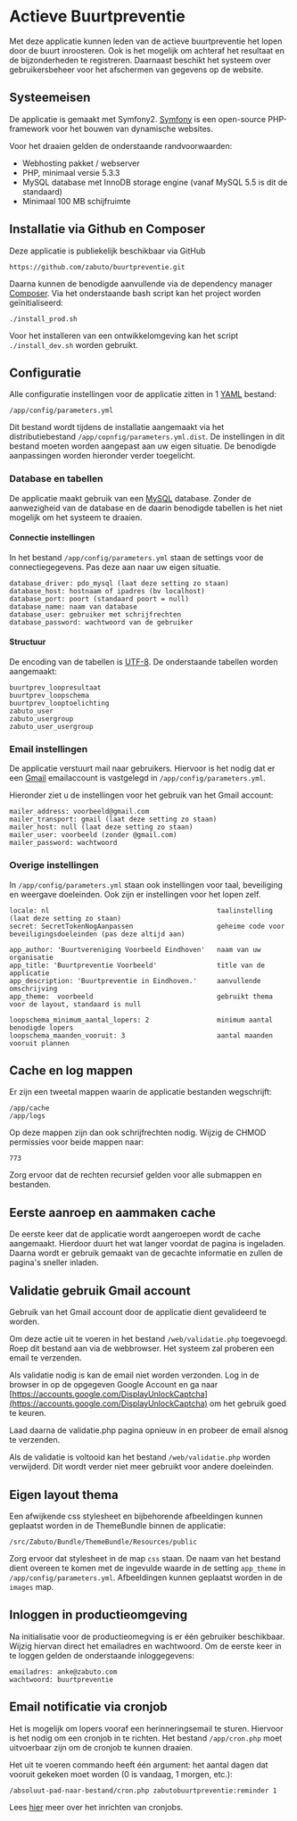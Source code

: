 # Actieve Buurtpreventie
Met deze applicatie kunnen leden van de actieve buurtpreventie het lopen door de buurt inroosteren.
Ook is het mogelijk om achteraf het resultaat en de bijzonderheden te registreren.
Daarnaast beschikt het systeem over gebruikersbeheer voor het afschermen van gegevens op de website.

## Systeemeisen
De applicatie is gemaakt met Symfony2.
[Symfony](http://symfony.com) is een open-source PHP-framework voor het bouwen van dynamische websites.

Voor het draaien gelden de onderstaande randvoorwaarden:

-   Webhosting pakket / webserver
-   PHP, minimaal versie 5.3.3
-   MySQL database met InnoDB storage engine (vanaf MySQL 5.5 is dit de standaard)
-   Minimaal 100 MB schijfruimte

## Installatie via Github en Composer
Deze applicatie is publiekelijk beschikbaar via GitHub

    https://github.com/zabuto/buurtpreventie.git

Daarna kunnen de benodigde aanvullende via de dependency manager [Composer](https://getcomposer.org/).
Via het onderstaande bash script kan het project worden geïnitialiseerd:

    ./install_prod.sh

Voor het installeren van een ontwikkelomgeving kan het script `./install_dev.sh` worden gebruikt.


## Configuratie
Alle configuratie instellingen voor de applicatie zitten in 1 [YAML](http://en.wikipedia.org/wiki/YAML) bestand:

	/app/config/parameters.yml

Dit bestand wordt tijdens de installatie aangemaakt via het distributiebestand `/app/copnfig/parameters.yml.dist`.
De instellingen in dit bestand moeten worden aangepast aan uw eigen situatie.
De benodigde aanpassingen worden hieronder verder toegelicht.

### Database en tabellen
De applicatie maakt gebruik van een [MySQL](http://nl.wikipedia.org/wiki/MySQL) database.
Zonder de aanwezigheid van de database en de daarin benodigde tabellen is het niet mogelijk om het systeem te draaien.

#### Connectie instellingen
In het bestand `/app/config/parameters.yml` staan de settings voor de connectiegegevens.
Pas deze aan naar uw eigen situatie.

    database_driver: pdo_mysql (laat deze setting zo staan)
    database_host: hostnaam of ipadres (bv localhost)
    database_port: poort (standaard poort = null)
    database_name: naam van database
    database_user: gebruiker met schrijfrechten
    database_password: wachtwoord van de gebruiker

#### Structuur
De encoding van de tabellen is [UTF-8](http://nl.wikipedia.org/wiki/UTF-8).
De onderstaande tabellen worden aangemaakt:

    buurtprev_loopresultaat
    buurtprev_loopschema
    buurtprev_looptoelichting
    zabuto_user
    zabuto_usergroup
    zabuto_user_usergroup


### Email instellingen
De applicatie verstuurt mail naar gebruikers.
Hiervoor is het nodig dat er een [Gmail](https://mail.google.com/intl/nl/mail/help/about.html) emailaccount is vastgelegd in `/app/config/parameters.yml`.

Hieronder ziet u de instellingen voor het gebruik van het Gmail account:

    mailer_address: voorbeeld@gmail.com
    mailer_transport: gmail (laat deze setting zo staan)
    mailer_host: null (laat deze setting zo staan)
    mailer_user: voorbeeld (zonder @gmail.com)
    mailer_password: wachtwoord


### Overige instellingen
In `/app/config/parameters.yml` staan ook instellingen voor taal, beveiliging en weergave doeleinden.
Ook zijn er instellingen voor het lopen zelf.

    locale: nl                                          taalinstelling (laat deze setting zo staan)
    secret: SecretTokenNogAanpassen                     geheime code voor beveiligingsdoeleinden (pas deze altijd aan)

    app_author: 'Buurtvereniging Voorbeeld Eindhoven'   naam van uw organisatie
    app_title: 'Buurtpreventie Voorbeeld'               title van de applicatie
    app_description: 'Buurtpreventie in Eindhoven.'     aanvullende omschrijving
    app_theme:  voorbeeld                               gebruikt thema voor de layout, standaard is null

    loopschema_minimum_aantal_lopers: 2                 minimum aantal benodigde lopers
    loopschema_maanden_vooruit: 3                       aantal maanden vooruit plannen


## Cache en log mappen
Er zijn een tweetal mappen waarin de applicatie bestanden wegschrijft:

    /app/cache
    /app/logs

Op deze mappen zijn dan ook schrijfrechten nodig. Wijzig de CHMOD permissies voor beide mappen naar:

    773

Zorg ervoor dat de rechten recursief gelden voor alle submappen en bestanden.


## Eerste aanroep en aammaken cache
De eerste keer dat de applicatie wordt aangeroepen wordt de cache aangemaakt.
Hierdoor duurt het wat langer voordat de pagina is ingeladen.
Daarna wordt er gebruik gemaakt van de gecachte informatie en zullen de pagina's sneller inladen.


## Validatie gebruik Gmail account
Gebruik van het Gmail account door de applicatie dient gevalideerd te worden.

Om deze actie uit te voeren in het bestand `/web/validatie.php` toegevoegd.
Roep dit bestand aan via de webbrowser. Het systeem zal proberen een email te verzenden.

Als validatie nodig is kan de email niet worden verzonden.
Log in de browser in op de opgegeven Google Account en ga naar
[https://accounts.google.com/DisplayUnlockCaptcha](https://accounts.google.com/DisplayUnlockCaptcha) om het gebruik goed te keuren.

Laad daarna de validatie.php pagina opnieuw in en probeer de email alsnog te verzenden.

Als de validatie is voltooid kan het bestand `/web/validatie.php` worden verwijderd. Dit wordt verder niet meer gebruikt voor andere doeleinden.


## Eigen layout thema
Een afwijkende css stylesheet en bijbehorende afbeeldingen kunnen geplaatst worden in de ThemeBundle binnen de applicatie:

    /src/Zabuto/Bundle/ThemeBundle/Resources/public

Zorg ervoor dat stylesheet in de map `css` staan.
De naam van het bestand dient overeen te komen met de ingevulde waarde in de setting `app_theme` in `/app/config/parameters.yml`.
Afbeeldingen kunnen geplaatst worden in de `images` map.

## Inloggen in productieomgeving
Na initialisatie voor de productieomegving is er één gebruiker beschikbaar. Wijzig hiervan direct het emailadres en wachtwoord.
Om de eerste keer in te loggen gelden de onderstaande inloggegevens:

    emailadres: anke@zabuto.com
    wachtwoord: buurtpreventie

## Email notificatie via cronjob
Het is mogelijk om lopers vooraf een herinneringsemail te sturen. Hiervoor is het nodig om een cronjob in te richten.
Het bestand `/app/cron.php` moet uitvoerbaar zijn om de cronjob te kunnen draaien.

Het uit te voeren commando heeft één argument: het aantal dagen dat vooruit gekeken moet worden (0 is vandaag, 1 morgen, etc.):

    /absoluut-pad-naar-bestand/cron.php zabutobuurtpreventie:reminder 1

Lees [hier](https://www.antagonist.nl/help/nl/webhosting/advanced/cronjob) meer over het inrichten van cronjobs.
